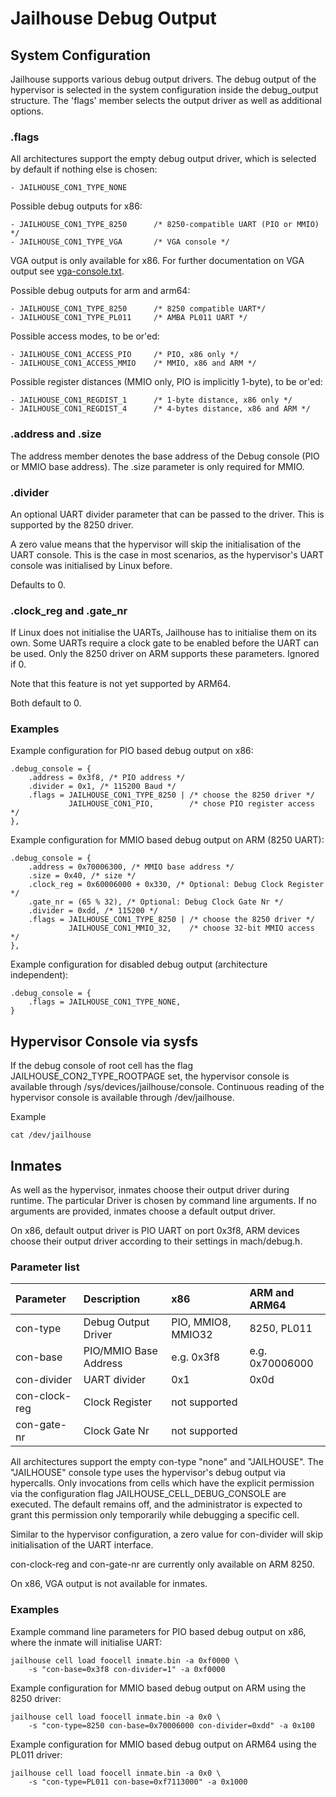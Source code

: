 Jailhouse Debug Output
======================

System Configuration
--------------------

Jailhouse supports various debug output drivers.  The debug output of the
hypervisor is selected in the system configuration inside the debug_output
structure.  The 'flags' member selects the output driver as well as additional
options.

### .flags
All architectures support the empty debug output driver, which is selected by
default if nothing else is chosen:

    - JAILHOUSE_CON1_TYPE_NONE

Possible debug outputs for x86:

    - JAILHOUSE_CON1_TYPE_8250      /* 8250-compatible UART (PIO or MMIO) */
    - JAILHOUSE_CON1_TYPE_VGA       /* VGA console */

VGA output is only available for x86. For further documentation on VGA output
see [vga-console.txt](vga-console.txt).

Possible debug outputs for arm and arm64:

    - JAILHOUSE_CON1_TYPE_8250      /* 8250 compatible UART*/
    - JAILHOUSE_CON1_TYPE_PL011     /* AMBA PL011 UART */

Possible access modes, to be or'ed:

    - JAILHOUSE_CON1_ACCESS_PIO     /* PIO, x86 only */
    - JAILHOUSE_CON1_ACCESS_MMIO    /* MMIO, x86 and ARM */

Possible register distances (MMIO only, PIO is implicitly 1-byte), to be or'ed:

    - JAILHOUSE_CON1_REGDIST_1      /* 1-byte distance, x86 only */
    - JAILHOUSE_CON1_REGDIST_4      /* 4-bytes distance, x86 and ARM */

### .address and .size
The address member denotes the base address of the Debug console (PIO or MMIO
base address). The .size parameter is only required for MMIO.

### .divider
An optional UART divider parameter that can be passed to the driver. This is
supported by the 8250 driver.

A zero value means that the hypervisor will skip the initialisation of the UART
console.  This is the case in most scenarios, as the hypervisor's UART console
was initialised by Linux before.

Defaults to 0.

### .clock_reg and .gate_nr
If Linux does not initialise the UARTs, Jailhouse has to initialise them on
its own.  Some UARTs require a clock gate to be enabled before the UART can be
used.  Only the 8250 driver on ARM supports these parameters.  Ignored if 0.

Note that this feature is not yet supported by ARM64.

Both default to 0.

### Examples
Example configuration for PIO based debug output on x86:

    .debug_console = {
        .address = 0x3f8, /* PIO address */
        .divider = 0x1, /* 115200 Baud */
        .flags = JAILHOUSE_CON1_TYPE_8250 | /* choose the 8250 driver */
                 JAILHOUSE_CON1_PIO,        /* chose PIO register access */
    },

Example configuration for MMIO based debug output on ARM (8250 UART):

    .debug_console = {
        .address = 0x70006300, /* MMIO base address */
        .size = 0x40, /* size */
        .clock_reg = 0x60006000 + 0x330, /* Optional: Debug Clock Register */
        .gate_nr = (65 % 32), /* Optional: Debug Clock Gate Nr */
        .divider = 0xdd, /* 115200 */
        .flags = JAILHOUSE_CON1_TYPE_8250 | /* choose the 8250 driver */
                 JAILHOUSE_CON1_MMIO_32,    /* choose 32-bit MMIO access */
    },

Example configuration for disabled debug output (architecture independent):

    .debug_console = {
        .flags = JAILHOUSE_CON1_TYPE_NONE,
    }


Hypervisor Console via sysfs
----------------------------

If the debug console of root cell has the flag JAILHOUSE_CON2_TYPE_ROOTPAGE
set, the hypervisor console is available through
/sys/devices/jailhouse/console.  Continuous reading of the hypervisor console
is available through /dev/jailhouse.

Example

    cat /dev/jailhouse


Inmates
-------

As well as the hypervisor, inmates choose their output driver during runtime.
The particular Driver is chosen by command line arguments.  If no arguments
are provided, inmates choose a default output driver.

On x86, default output driver is PIO UART on port 0x3f8, ARM devices choose
their output driver according to their settings in mach/debug.h.

### Parameter list
| Parameter     | Description           | x86                | ARM and ARM64   |
|:--------------|:----------------------|:-------------------|:----------------|
| con-type      | Debug Output Driver   | PIO, MMIO8, MMIO32 | 8250, PL011     |
| con-base      | PIO/MMIO Base Address | e.g. 0x3f8         | e.g. 0x70006000 |
| con-divider   | UART divider          | 0x1                | 0x0d            |
| con-clock-reg | Clock Register        | not supported      |                 |
| con-gate-nr   | Clock Gate Nr         | not supported      |                 |

All architectures support the empty con-type "none" and "JAILHOUSE".  The
"JAILHOUSE" console type uses the hypervisor's debug output via hypercalls.
Only invocations from cells which have the explicit permission via the
configuration flag JAILHOUSE_CELL_DEBUG_CONSOLE are executed.  The default
remains off, and the administrator is expected to grant this permission only
temporarily while debugging a specific cell.

Similar to the hypervisor configuration, a zero value for con-divider will skip
initialisation of the UART interface.

con-clock-reg and con-gate-nr are currently only available on ARM 8250.

On x86, VGA output is not available for inmates.

### Examples
Example command line parameters for PIO based debug output on x86, where the
inmate will initialise UART:

    jailhouse cell load foocell inmate.bin -a 0xf0000 \
        -s "con-base=0x3f8 con-divider=1" -a 0xf0000

Example configuration for MMIO based debug output on ARM using the 8250 driver:

    jailhouse cell load foocell inmate.bin -a 0x0 \
        -s "con-type=8250 con-base=0x70006000 con-divider=0xdd" -a 0x100

Example configuration for MMIO based debug output on ARM64 using the PL011 driver:

    jailhouse cell load foocell inmate.bin -a 0x0 \
        -s "con-type=PL011 con-base=0xf7113000" -a 0x1000
